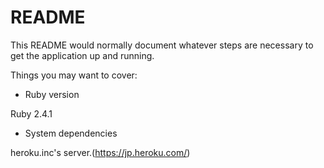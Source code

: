 # README

This README would normally document whatever steps are necessary to get the
application up and running.

Things you may want to cover:

* Ruby version

Ruby 2.4.1

* System dependencies

heroku.inc's server.(https://jp.heroku.com/)

